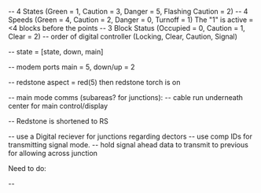 -- 4 States (Green = 1, Caution = 3, Danger = 5, Flashing Caution = 2)
-- 4 Speeds (Green = 4, Caution = 2, Danger = 0, Turnoff = 1)    The "1" is active =<4 blocks before the points
-- 3 Block Status (Occupied = 0, Caution = 1, Clear = 2)
-- order of digital controller (Locking, Clear, Caution, Signal)

-- state = [state, down, main]

-- modem ports main = 5, down/up = 2

-- redstone aspect = red(5) then redstone torch is on

-- main mode comms (subareas? for junctions):
-- cable run underneath center for main control/display

-- Redstone is shortened to RS

-- use a Digital reciever for junctions regarding dectors
-- use comp IDs for transmitting signal mode.
-- hold signal ahead data to transmit to previous for allowing across junction

Need to do:

-- 
